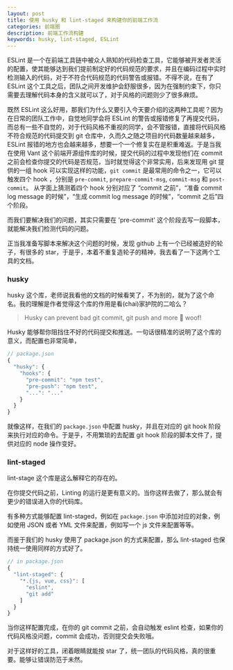 ```yaml
---
layout: post
title: 使用 husky 和 lint-staged 来构建你的前端工作流
categories: 前端圈
description: 前端工作流构建
keywords: husky, lint-staged, ESLint
---
```


ESLint 是一个在前端工具链中被众人熟知的代码检查工具，它能够被开发者灵活的配置，使其能够达到我们提前制定好的代码规范的要求，并且在编码过程中实时检测输入的代码，对于不符合代码规范的代码警告或报错。不得不说，在有了 ESLint 这个工具之后，团队之间开发维护会舒服很多，因为在强制约束下，你只需要去理解代码本身的含义就可以了，对于风格的问题则少了很多麻烦。

既然 ESLint 这么好用，那我们为什么又要引入今天要介绍的这两种工具呢？因为在日常的团队工作中，自觉地同学会将 ESLint 的警告或报错修复了再提交代码，而总有一些不自觉的，对于代码风格不重视的同学，会不管报错，直接将代码风格不符合规范的代码提交到 git 仓库中，久而久之随之项目的代码数量越来越多，ESLint 报错的地方也会越来越多，想要一个一个修复实在是积重难返。于是当我在使用 Vant 这个前端开源组件库的时候，提交代码的过程中发现他们在 commit 之前会检查你提交的代码是否规范，当时就觉得这个非常实用，后来发现用 git 提供的一组 hook 可以实现这样的功能，`git commit` 是最常用的命令之一，它可以触发四个 hook ，分别是 `pre-commit`, `prepare-commit-msg`, `commit-msg` 和 `post-commit`。 从字面上猜测着四个 hook 分别对应了 “commit 之前”，“准备 commit log message 的时候”，“生成 commit log message 的时候”，“commit 之后”四个阶段。

而我们要解决我们的问题，其实只需要在 'pre-commit' 这个阶段去写一段脚本，就能解决我们检测代码的问题。

正当我准备写脚本来解决这个问题的时候，发现 github 上有一个已经被造好的轮子，有很多的 star，于是乎，本着不重复造轮子的精神，我去看了一下这两个工具的文档。

### husky

husky 这个库，老师说我看他的文档的时候看笑了，不为别的，就为了这个命名。我的理解是作者觉得这个库的作用是看(chai)家护院的二哈么？

> Husky can prevent bad git commit, git push and more 🐶 woof!

Husky 能够帮你阻挡住不好的代码提交和推送。一句话很精准的说明了这个库的意义，而配置也非常简单，

```js
// package.json
{
  "husky": {
    "hooks": {
      "pre-commit": "npm test",
      "pre-push": "npm test",
      "...": "..."
    }
  }
}
```

就像这样，在我们的 `package.json` 中配置 husky，并且在对应的 git hook 阶段来执行对应的命令。于是乎，不用繁琐的去配置 git hook 阶段的脚本文件了，提供对应的 node 操作变好。

### lint-staged

lint-stage 这个库是这么解释它的存在的。

在你提交代码之前，Linting 的运行是更有意义的。当你这样去做了，那么就会有更少的错误进入你的代码库。

有多种方式能够配置 lint-staged，例如在 `package.json` 中添加对应的对象，例如使用 JSON 或者 YML 文件来配置，例如写一个 js 文件来配置等等。

而鉴于我们的 husky 使用了 package.json 的方式来配置，那么 lint-staged 也保持统一使用同样的方式好了。

```js
// in package.json
{
  "lint-staged": {
    "*.{js, vue, css}": [
      "eslint",
      "git add"
    ]
  }
}

```

当你这样配置完成，在你的 git commit 之前，会自动触发 eslint 检查，如果你的代码风格没问题，commit 会成功，否则提交会失败哦。

对于这样好的工具，闭着眼睛就能按 star 了，统一团队的代码风格，真的很重要。能够让错误防范于未然。
